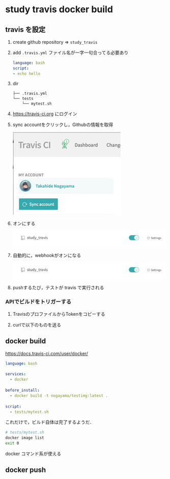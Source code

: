 # study travis docker build


## travis を設定



1. create github repository => `study_travis`

2. add  `.travis.yml`  ファイル名が一字一句合ってる必要あり

    ```yaml
    language: bash
    script:
    - echo hello
    ```

3. dir
    ```
    ├── .travis.yml
    └── tests
        └── mytest.sh
    ```

4. https://travis-ci.org にログイン

5. sync accountをクリックし，Githubの情報を取得

    ![a](docs/a.png)

6. オンにする

    ![b](docs/b.png)

7.  自動的に，webhookがオンになる

    ![b](docs/b.png)

8. pushするたび，テストが travis で実行される


### APIでビルドをトリガーする

1. TravisのプロファイルからTokenをコピーする

2. curlで以下のものを送る






## docker build

https://docs.travis-ci.com/user/docker/



```yaml
language: bash

services:
  - docker

before_install:
  - docker build -t nogayama/testimg:latest .

script:
  - tests/mytest.sh

```



これだけで，ビルド自体は完了するようだ．

```bash
# tests/mytest.sh
docker image list
exit 0

```

docker コマンド系が使える

## docker push


